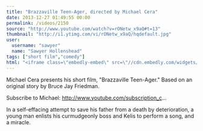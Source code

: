 ```yaml
---
title: "Brazzaville Teen-Ager, directed by Michael Cera"
date: 2013-12-27 01:49:55 00:00
permalink: /videos/2150
source: "http://www.youtube.com/watch?v=rONetw_x9aQ#t=13"
thumbnail: "http://i1.ytimg.com/vi/rONetw_x9aQ/hqdefault.jpg"
user:
  username: "sawyer"
  name: "Sawyer Hollenshead"
tags: ["short film","comedy"]
html: "<iframe class=\"embedly-embed\" src=\"//cdn.embedly.com/widgets/media.html?src=http%3A%2F%2Fwww.youtube.com%2Fembed%2FrONetw_x9aQ%3Fwmode%3Dtransparent%26feature%3Doembed%26start%3D13&url=http%3A%2F%2Fwww.youtube.com%2Fwatch%3Fv%3DrONetw_x9aQ&image=http%3A%2F%2Fi1.ytimg.com%2Fvi%2FrONetw_x9aQ%2Fhqdefault.jpg&key=950020ba825211e1a0764040d3dc5c07&type=text%2Fhtml&schema=youtube\" width=\"854\" height=\"480\" scrolling=\"no\" frameborder=\"0\" allowfullscreen></iframe>"
---
```


Michael Cera presents his short film, "Brazzaville Teen-Ager." Based on an original story by Bruce Jay Friedman.

Subscribe to Michael: http://www.youtube.com/subscription_c...

In a self-effacing attempt to save his father from a death by deterioration, a young man enlists his curmudgeonly boss and Kelis to perform a song, and a miracle.
